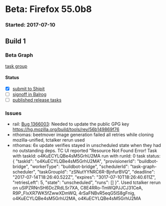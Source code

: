 # Beta: Firefox 55.0b8

### Started: 2017-07-10

## Build 1

### Beta Graph
[task group](https://tools.taskcluster.net/push-inspector/#/zSNutYYNRC6R-BjnfurBVQ)


#### Status
- [x] [submit to Shipit](https://wiki.mozilla.org/Release:Release_Automation_on_Mercurial:Starting_a_Release#Submit_to_Ship_It)
- [ ] [signoff in Balrog](../how-tos/relpro.md#3-signoffs)
- [ ] [published release tasks](../how-tos/relpro.md#4-publish-release)

### Issues
- rail: [Bug 1366003](https://bugzil.la/1366003): Needed to update the public GPG key https://hg.mozilla.org/build/tools/rev/56b149869f76
- nthomas: beetmover image generation failed all retries while cloning mozilla-unified, tctalker rerun used
- nthomas: 6x update verifies stayed in unscheduled state when they had no outstanding deps. TC UI reported "Resource Not Found Error! Task with taskId: o4KuECYLQBe4sM5GrhU2MA run with runId: 0 task status: { "taskId": "o4KuECYLQBe4sM5GrhU2MA", "provisionerId": "buildbot-bridge", "workerType": "buildbot-bridge", "schedulerId": "task-graph-scheduler", "taskGroupId": "zSNutYYNRC6R-BjnfurBVQ", "deadline": "2017-07-14T18:26:40.522Z", "expires": "3017-07-10T18:26:40.611Z", "retriesLeft": 5, "state": "unscheduled", "runs": [] }". Used tctalker rerun on uSlPZRNnSH6DcZRdLSr7XA, C8E4RRo-TmWQPJJCJ31CeA, R9P_FlxXR7WK5fZwwXDmWQ, 4rSaFNBvR5eqG5lS8gFnig, o4KuECYLQBe4sM5GrhU2MA, o4KuECYLQBe4sM5GrhU2MA


